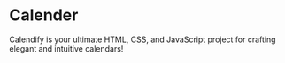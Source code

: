 # Calender
Calendify is your ultimate HTML, CSS, and JavaScript project for crafting elegant and intuitive calendars! 
